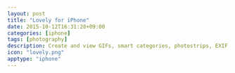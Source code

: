 ```yaml
---
layout: post
title: "Lovely for iPhone"
date: 2015-10-12T16:31:28+09:00
categories: [iphone]
tags: [photography]
description: Create and view GIFs, smart categories, photostrips, EXIF and more.
icon: "lovely.png"
apptype: "iphone"
---
```


